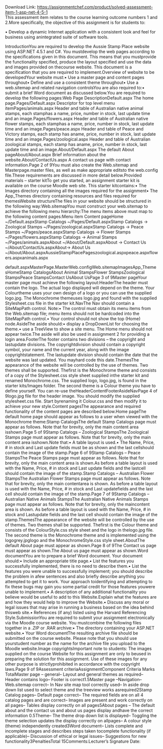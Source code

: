 Download Link: https://assignmentchef.com/product/solved-assessment-item-1-asp-net-4-5-1
<br>
This assessment item relates to the course learning outcome numbers 1 and 2.More specifically, the objective of this assignment is for students to:

• Develop a dynamic Internet application with a consistent look and feel for business using anintegrated suite of software tools.

IntroductionYou are required to develop the Aussie Stamp Place website using ASP.NET 4.5.1 and C#. You mustdevelop the web pages according to the specifications given in this document. This means that you mustprovide the functionality specified, produce the layout specified and use the data and images provided on thecourse website. This document is a specification that you are required to implement.Overview of website to be developedYour website must:• Use a master page and content pages throughout• Define and use a consistent theme throughout• Use a web.sitemap and related navigation controlsYou are also required to:• submit a brief Word document as discussed below.You are required to develop the following pages:Web Page DescriptionDefault.aspx The home page.Pages/Default.aspx Descriptor for top level menu itemPages/animals.aspx Header and table of Australian native animal stamps, each stamphas a name, price, number in stock, last update time and an image.Pages/flowers.aspx Header and table of Australian native flower stamps, each stamphas a name, price, number in stock, last update time and an image.Pages/peace.aspx Header and table of Peace and Victory stamps, each stamp has aname, price, number in stock, last update time and an image.Pages/zoological.aspx Header and table of Australian zoological stamps, each stamp has aname, price, number in stock, last update time and an image.About/Default.aspx The default About pageAbout/About.aspx Brief information about the website.About/ContactUs.aspx A contact us page with contact information.Page 2 of 9You must also create the Web.sitemap and Masterpage.master files, as well as make appropriate editsto the web.config file.These requirements are discussed in more detail below.Provided materials – starter kitTo get you started, an assignment starter kit is available on the course Moodle web site. This starter kitcontains:• The Images directory containing all the images required for the assignment• The App_Themes directory containing resources and files required for themesWebsite structureThe files in your website should be structured in the following way:Web.sitemapYou must construct your web.sitemap to achieve the following menu hierarchy:The menu items above must map to the following content pages:Menu item Content pageHome ~/Default.aspxStamp Catalogs ~/Pages/Default.aspxStamp Catalogs -&gt; Zoological Stamps ~/Pages/zoological.aspxStamp Catalogs -&gt; Peace Stamps ~/Pages/peace.aspxStamp Catalogs -&gt; Flower Stamps ~/Pages/flowers.aspxStamp Catalogs -&gt; Animal Stamps ~/Pages/animals.aspxAbout ~/About/Default.aspxAbout -&gt; Contact Us ~/About/ContactUs.aspxAbout-&gt; About Us ~/About/About.aspxAussieStampPlacePageszoological.aspxpeace.aspxflowers.aspxanimals.aspx

default.aspxMasterPage.MasterWeb.configWeb.sitemapImagesApp_ThemesHomeStamp CatalogsAbout Animal StampsFlower StampsZoological StampsPeace StampsContact UsAbout UsPage 3 of 9Master pageYour master page must achieve the following layout:HeaderThe header must contain the logo. The actual logo displayed will depend on the theme. Your Colourtheme uses your own design of a logo or you can use the supplied logo.jpg. The Monochrome themeuses logo.jpg and found with the supplied Stylesheet.css file in the starter kit.NavThe Nav should contain a SiteMapPath control. Note:• The control must obtain its menu items from the Web.sitemap file; menu items should not be hardcoded into the SiteMapPath control.• Your control should not show the top (Home) node.AsideThe aside should:• display a DropDownList for choosing the theme.• use a TreeView to show a site menu. The Home menu should not appear twice.The aside will also be used in assignment 2 for providing a login area.FooterThe footer contains two divisions – the copyright and lastupdate divisions. The copyrightdivision should contain a copyright symbol, your name and the current year, along with the image copyrightstatement. The lastupdate division should contain the date that the website was last updated. You mayhard code this date.ThemesThe appearance of the website will be controlled by the use of themes. Two themes shall be supported. Thefirst is the Monochrome theme and consists of a copy of the Stylesheet.css style sheet supplied inthe starter kit and renamed Monochrome.css. The supplied logo, logo.jpg, is found in the starter kits/Images folder. The second theme is a Colour theme you have to define yourself. You can re-use theHeaderContentFooterAsideNavPage 4 of 9logo.jpg file for the header image. You should modify the supplied stylesheet.css file. Start byrenaming it Colour.css and then modify it to achieve your new style.Content pagesThe appearance and required functionality of the content pages are described below.Home pageThe default home page should appear as follows to a user when viewed with the Monochrome theme:Stamp CatalogsThe default Stamp Catalogs page must appear as follows. Note that for brevity, only the main content area isshown.Page 5 of 9Stamp Catalogs – Zoological StampsThe Zoological Stamps page must appear as follows. Note that for brevity, only the main content area isshown.Note that:• A table layout is used.• The Name, Price, # in stock and Last update fields must be as shown and the last cellshould contain the image of the stamp.Page 6 of 9Stamp Catalogs – Peace StampsThe Peace Stamps page must appear as follows. Note that for brevity, only the main content area is shown.As before a table layout is used with the Name, Price, # in stock and Last update fields and the lastcell should contain the image of the stamp.Stamp Catalogs – Australian Flower StampsThe Australian Flower Stamps page must appear as follows. Note that for brevity, only the main contentarea is shown. As before a table layout is used with the Name, Price, # in stock and Last updatefields and the last cell should contain the image of the stamp.Page 7 of 9Stamp Catalogs – Australian Native Animals StampsThe Australian Native Animals Stamps page must appear as follows. Note that for brevity, only the maincontent area is shown. As before a table layout is used with the Name, Price, # in stock and Lastupdate fields and the last cell should contain the image of the stamp.ThemesThe appearance of the website will be controlled by the use of themes. Two themes shall be supported. Thefirst is the Colour theme and consists of the ColourStyle.css style sheet and the logo in thelogo.jpg file. The second theme is the Monochrome theme and is implemented using the logogrey.jpglogo and the MonochromeStyle.css style sheet.AboutThe default About page must appear as shown.Page 8 of 9The Contact us page must appear as shown.The About us page must appear as shown.Word documentYou are to prepare a brief Word document. Your document should:• Include an appropriate title page.• List the features you successfully implemented, there is no need to describe them.• List the features you were unable to successfully implement; you should describe the problem in afew sentences and also briefly describe anything you attempted to get it to work. Your approach toidentifying and attempting to fix these bugs may gain you some partial credit for those features youwere unable to implement.• A description of any additional functionality you believe would be useful to add to this Website.Explain what the features are and how they would help to improve the Website.• Discuss any moral or legal issues that may arise in running a business based on the idea behind thisweb site.• References (if any) listed using the Harvard Referencing Style.SubmissionYou are required to submit your assignment electronically via the Moodle course website. You mustcombine the following files together in a .ZIP or .RAR archive:• The directory containing your ASP.NET website.• Your Word documentThe resulting archive file should be submitted on the course website. Please note that you should use yourstudent number as the name for the archive file you upload to the Moodle website.Image copyrightsImportant note to students: The images supplied on the course Website for this assignment are only to beused in preparing the solution for this assignment. Use of these images for any other purpose is strictlyprohibited in accordance with the copyright laws.Page 9 of 9Assessment criteriaAssignmentComponent Criteria Marks TotalMaster page – general– Layout and general themes as required– Header contains logo– Footer is correct1.5Master page –Navigation– Web.sitemap correct– In Nav site map tool correctly used– In aside drop down list used to select theme and the treeview works asrequired2Stamp Catalog pages– Default page correct– The required fields are on all 4 catalog pages and are correct– Images are present and work correctly on all pages– Tables display correctly on all pages5About pages – The default about and the contact us and about us pages display andhave the correct information 0.5Theme– The theme drop down list is displayed– Toggling the theme selection updates the display correctly on allpages– A colour style (theme) independently created3Word document– Lists complete and incomplete stages and describes steps taken tocomplete functionality (if applicable)– Discussion of ethical or legal issues– Suggestions for new functionality3PenaltiesTotal 15Comments:Lecturer’s Signature Date: